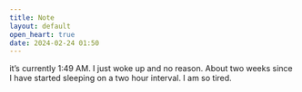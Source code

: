 ```yaml
---
title: Note
layout: default
open_heart: true
date: 2024-02-24 01:50
---
```


it’s currently 1:49 AM. I just woke up and no reason. About two weeks since I have started sleeping on a two hour interval. I am so tired.
